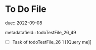 # To Do File

due:: 2022-09-08

metadatafield:: todoTestFile_26_49

- [ ] Task of todoTestFile_26 1 [[Query me]]
